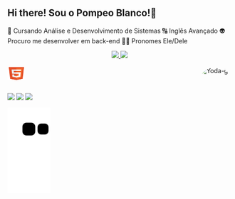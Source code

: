 ## Hi there! Sou o Pompeo Blanco!👾

📘 Cursando Análise e Desenvolvimento de Sistemas
🔠 Inglês Avançado
👽 Procuro me desenvolver em back-end
👩‍💻 Pronomes Ele/Dele

<div align="center">
  <a href="https://github.com/PompZzz">
  <img height="180em" src="https://github-readme-stats.vercel.app/api?username=PompZzz&show_icons=true&theme=radical&include_all_commits=true&count_private=true"/>
  <img height="180em" src="https://github-readme-stats.vercel.app/api/top-langs/?username=PompZzz&layout=compact&langs_count=7&theme=radical"/>
</div>
  
  <div style="display: inline_block"><br>
  <img align="center" alt="Pompz-HTML" height="30" width="40" src="https://raw.githubusercontent.com/devicons/devicon/master/icons/html5/html5-original.svg">
  <img align="right" alt="Yoda-gif" height="150" style="border-radius:50px;" src="https://cdn.discordapp.com/attachments/695065413209554978/958095518439993414/eb3bd8575ba83100c6bb117b78501e8f.gif">
</div>
  
  ##
  <div> 
  <a href="https://www.instagram.com/pomp_zzz/" target="_blank"><img src="https://img.shields.io/badge/-Instagram-%23E4405F?style=for-the-badge&logo=instagram&logoColor=white" target="_blank"></a>
  <a href = "mailto:peo.blanco88@gmail.com"><img src="https://img.shields.io/badge/-Gmail-%23333?style=for-the-badge&logo=gmail&logoColor=red" target="_blank"></a>
  <a href="https://www.linkedin.com/in/jo%C3%A3o-victor-pompeo-955b49227/-45875016a" target="_blank"><img src="https://img.shields.io/badge/-LinkedIn-%230077B5?style=for-the-badge&logo=linkedin&logoColor=white" target="_blank"></a>

 ![Snake animation](https://github.com/rafaballerini/rafaballerini/blob/output/github-contribution-grid-snake.svg)
 
 
</div>
